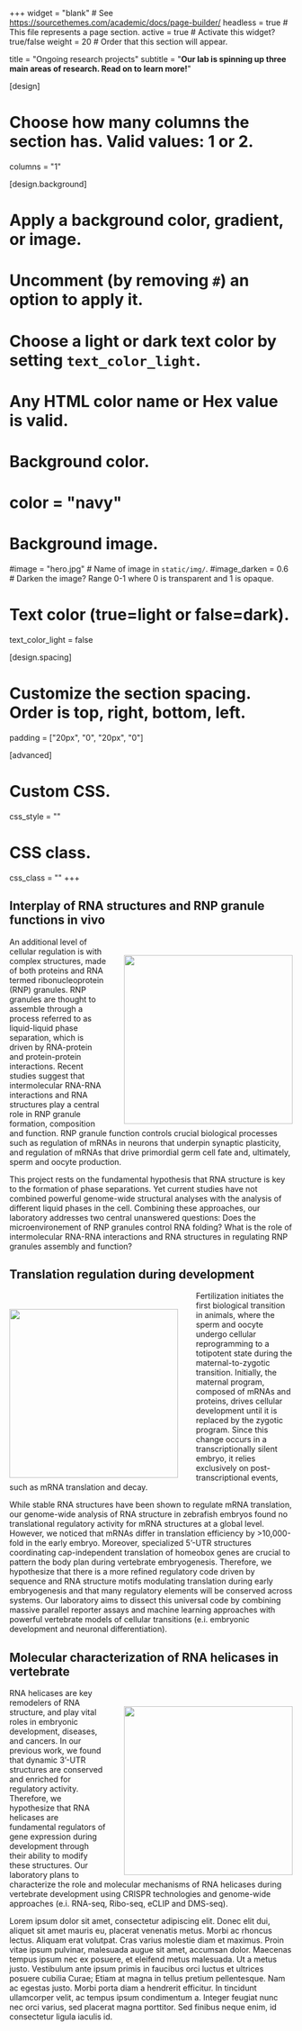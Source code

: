 +++
widget = "blank"  # See https://sourcethemes.com/academic/docs/page-builder/
headless = true  # This file represents a page section.
active = true  # Activate this widget? true/false
weight = 20  # Order that this section will appear.

title = "Ongoing research projects"
subtitle = "**Our lab is spinning up three main areas of research. Read on to learn more!**"


[design]
  # Choose how many columns the section has. Valid values: 1 or 2.
  columns = "1"

[design.background]
  # Apply a background color, gradient, or image.
  #   Uncomment (by removing `#`) an option to apply it.
  #   Choose a light or dark text color by setting `text_color_light`.
  #   Any HTML color name or Hex value is valid.

  # Background color.
  # color = "navy"

  # Background image.
  #image = "hero.jpg"  # Name of image in `static/img/`.
  #image_darken = 0.6  # Darken the image? Range 0-1 where 0 is transparent and 1 is opaque.

  # Text color (true=light or false=dark).
  text_color_light = false

[design.spacing]
  # Customize the section spacing. Order is top, right, bottom, left.
  padding = ["20px", "0", "20px", "0"]

[advanced]
 # Custom CSS.
 css_style = ""

 # CSS class.
 css_class = ""
+++

## Interplay of RNA structures and RNP granule functions in vivo

<img src="/img/research/granules.svg" align="right" width=300px style="margin-top: 2rem; margin-left: 2rem;">

An additional level of cellular regulation is with complex structures, made of both proteins and RNA termed ribonucleoprotein (RNP) granules. RNP granules are thought to assemble through a process referred to as liquid-liquid phase separation, which is driven by RNA-protein and protein-protein interactions. Recent studies suggest that intermolecular RNA-RNA interactions and RNA structures play a central role in RNP granule formation, composition and function. RNP granule function controls crucial biological processes such as regulation of mRNAs in neurons that underpin synaptic plasticity, and regulation of mRNAs that drive primordial germ cell fate and, ultimately, sperm and oocyte production.

This project rests on the fundamental hypothesis that RNA structure is key to the formation of phase separations. Yet current studies have not combined powerful genome-wide structural analyses with the analysis of different liquid phases in the cell. Combining these approaches, our laboratory addresses two central unanswered questions: Does the microenvironement of RNP granules control RNA folding? What is the role of intermolecular RNA-RNA interactions and RNA structures in regulating RNP granules assembly and function?

## Translation regulation during development

<img src="/img/research/translation-regulation.svg" align="left" width=300px style="margin-top: 2rem; margin-right: 2rem;">


Fertilization initiates the first biological transition in animals, where the sperm and oocyte undergo cellular reprogramming to a totipotent state during the maternal-to-zygotic transition. Initially, the maternal program, composed of mRNAs and proteins, drives cellular development until it is replaced by the zygotic program. Since this change occurs in a transcriptionally silent embryo, it relies exclusively on post-transcriptional events, such as mRNA translation and decay.

While stable RNA structures have been shown to regulate mRNA translation, our genome-wide analysis of RNA structure in zebrafish embryos found no translational regulatory activity for mRNA structures at a global level. However, we noticed that mRNAs differ in translation efficiency by >10,000-fold in the early embryo. Moreover, specialized 5’-UTR structures coordinating cap-independent translation of homeobox genes are crucial to pattern the body plan during vertebrate embryogenesis. Therefore, we hypothesize that there is a more refined regulatory code driven by sequence and RNA structure motifs modulating translation during early embryogenesis and that many regulatory elements will be conserved across systems. Our laboratory aims to dissect this universal code by combining massive parallel reporter assays and machine learning approaches with powerful vertebrate models of cellular transitions (e.i. embryonic development and neuronal differentiation).


## Molecular characterization of RNA helicases in vertebrate

<img src="/img/research/helicase.svg" align="right" width=300px style="margin-top: 2rem; margin-left: 2rem;">

RNA helicases are key remodelers of RNA structure, and play vital roles in embryonic development, diseases, and cancers. In our previous work, we found that dynamic 3’-UTR structures are conserved and enriched for regulatory activity. Therefore, we hypothesize that RNA helicases are fundamental regulators of gene expression during development through their ability to modify these structures. Our laboratory plans to characterize the role and molecular mechanisms of RNA helicases during vertebrate development using CRISPR technologies and genome-wide approaches (e.i. RNA-seq, Ribo-seq, eCLIP and DMS-seq).

Lorem ipsum dolor sit amet, consectetur adipiscing elit. Donec elit dui, aliquet sit amet mauris eu, placerat venenatis metus. Morbi ac rhoncus lectus. Aliquam erat volutpat. Cras varius molestie diam et maximus. Proin vitae ipsum pulvinar, malesuada augue sit amet, accumsan dolor. Maecenas tempus ipsum nec ex posuere, et eleifend metus malesuada. Ut a metus justo. Vestibulum ante ipsum primis in faucibus orci luctus et ultrices posuere cubilia Curae; Etiam at magna in tellus pretium pellentesque. Nam ac egestas justo. Morbi porta diam a hendrerit efficitur. In tincidunt ullamcorper velit, ac tempus ipsum condimentum a. Integer feugiat nunc nec orci varius, sed placerat magna porttitor. Sed finibus neque enim, id consectetur ligula iaculis id.
